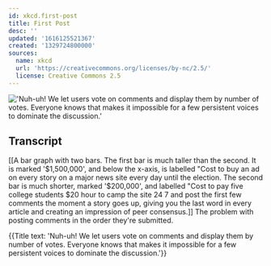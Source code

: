 ```yaml
---
id: xkcd.first-post
title: First Post
desc: ''
updated: '1616125521367'
created: '1329724800000'
sources:
  name: xkcd
  url: 'https://creativecommons.org/licenses/by-nc/2.5/'
  license: Creative Commons 2.5
---
```

!['Nuh-uh! We let users vote on comments and display them by number of votes. Everyone knows that makes it impossible for a few persistent voices to dominate the discussion.'](https://imgs.xkcd.com/comics/first_post.png)

## Transcript
[[A bar graph with two bars. The first bar is much taller than the second. It is marked '$1,500,000', and below the x-axis, is labelled "Cost to buy an ad on every story on a major news site every day until the election. The second bar is much shorter, marked '$200,000', and labelled "Cost to pay five college students $20
hour to camp the site 24
7 and post the first few comments the moment a story goes up, giving you the last word in every article and creating an impression of peer consensus.]]
The problem with posting comments in the order they're submitted.

{{Title text: 'Nuh-uh! We let users vote on comments and display them by number of votes. Everyone knows that makes it impossible for a few persistent voices to dominate the discussion.'}}
